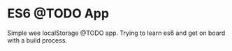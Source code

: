 ES6 @TODO App
=============

Simple wee localStorage @TODO app.  Trying to learn es6 and get on board with a
build process.  
